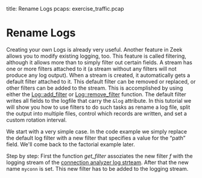 title: Rename Logs
pcaps: exercise_traffic.pcap

Rename Logs
=============

Creating your own Logs is already very useful. Another feature in Zeek allows you to modify existing logging, too.
This feature is called filtering, although it allows more than to simply filter out certain fields.
A stream has one or more filters attached to it (a stream without any filters will not produce any log output). 
When a stream is created, it automatically gets a default filter attached to it. 
This default filter can be removed or replaced, or other filters can be added to the stream. 
This is accomplished by using either the 
[Log::add_filter](https://docs.zeek.org/en/current/scripts/base/frameworks/logging/main.bro.html#id-Log::add_filter) 
or [Log::remove_filter](https://docs.zeek.org/en/current/scripts/base/frameworks/logging/main.bro.html#id-Log::remove_filter) 
function. The default filter writes all fields to the logfile that carry the `&log` attribute.
In this tutorial we will show you how to use filters to do such tasks as rename a log file, 
split the output into multiple files, control which records are written, and set a custom rotation interval.

We start with a very simple case. In the code example we simply replace the default log 
filter with a new filter that specifies a value for the “path” field. We'll come back to the factorial example later.

Step by step:
First the function *get_filter* assoziates the new filter *f* with the logging stream of the
[connection analyzer log strteam](https://docs.zeek.org/en/current/scripts/base/protocols/conn/).
After that the new name `myconn` is set. This new filter has to be added to the logging stream.



